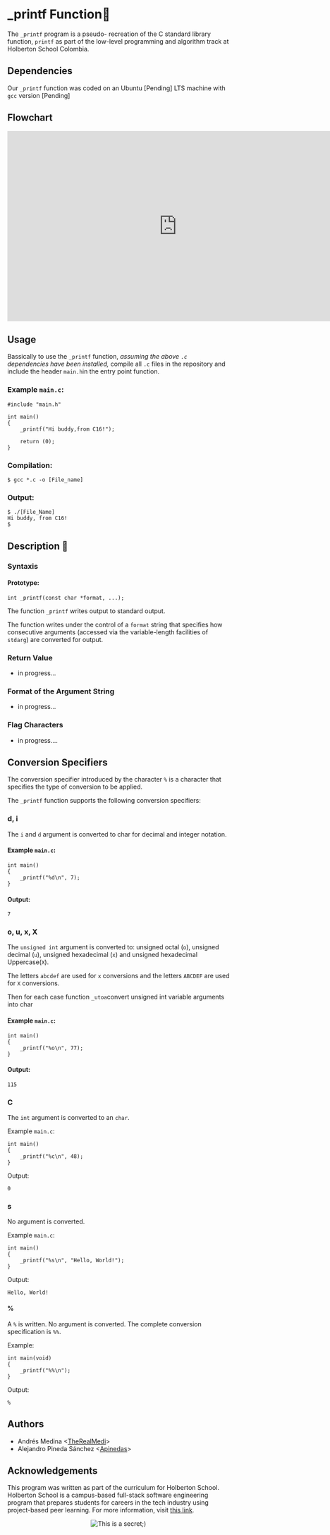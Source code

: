 # _printf Function:page_facing_up:

The `_printf` program is a pseudo- recreation of the C standard library function, `printf` as part of the low-level programming and algorithm track at Holberton School Colombia. 

## Dependencies

Our `_printf` function was coded on an Ubuntu [Pending] LTS machine with `gcc` version [Pending]

## Flowchart

<p align="center">
  <iframe 
  width="768" height="432" 
  src="https://miro.com/app/live-embed/o9J_lkDdZv8=/?moveToViewport=-721,-911,2607,1476" frameBorder="0" scrolling="no" allowFullScreen>
  </iframe>
</p>

## Usage

Bassically to use the `_printf` function, *assuming the above `.c` dependencies have been installed,*
compile all `.c` files in the repository and include the header `main.h`in the entry point function.

### Example `main.c`:
```
#include "main.h"

int main()
{
    _printf("Hi buddy,from C16!");

    return (0);
}
```

### Compilation:
```
$ gcc *.c -o [File_name]
```

### Output:
```
$ ./[File_Name]
Hi buddy, from C16!
$
```

## Description :speech_balloon:

### Syntaxis

#### Prototype: 
`int _printf(const char *format, ...);`

The function `_printf` writes output to standard output. 

The function writes under the control of a `format` string that specifies how consecutive arguments (accessed via the variable-length facilities of `stdarg`) are converted for output.


### Return Value
- in progress...

### Format of the Argument String
- in progress... 

### Flag Characters

- in progress....

## Conversion Specifiers
The conversion specifier introduced by the character `%` is a character that
specifies the type of conversion to be applied. 

The `_printf` function supports the following conversion specifiers:

### d, i
The `i` and `d` argument is converted to char for decimal and integer notation.

#### Example `main.c`:
```
int main()
{
    _printf("%d\n", 7);
}
```
#### Output:
```
7
```
### o, u, x, X
The `unsigned int` argument is converted to: 
unsigned octal (`o`), 
unsigned decimal (`u`), 
unsigned hexadecimal (`x`) 
and unsigned hexadecimal Uppercase(`X`). 

The letters `abcdef` are
used for `x` conversions and the letters `ABCDEF` are used for `X` conversions.

Then for each case function `_utoa`convert unsigned int variable arguments into char

#### Example `main.c`:
```
int main()
{
    _printf("%o\n", 77);
}
```
#### Output:
```
115
```

### C
The `int` argument is converted to an `char`.

Example `main.c`:
```
int main()
{
    _printf("%c\n", 48);
}
```
Output:
```
0
```
### s
No argument is converted. 


Example `main.c`:
```
int main()
{
    _printf("%s\n", "Hello, World!");
}
```
Output:
```
Hello, World!
```
#### %
A `%` is written. 
No argument is converted. 
The complete conversion
specification is `%%`.

Example:
```
int main(void)
{
    _printf("%%\n");
}
```
Output:
```
%
```
## Authors
* Andrés Medina <[TheRealMedi](https://github.com/TheRealMedi)>
* Alejandro Pineda Sánchez <[Apinedas](https://github.com/Apinedas)> 


## Acknowledgements 

This program was written as part of the curriculum for Holberton School.
Holberton School is a campus-based full-stack software engineering program
that prepares students for careers in the tech industry using project-based
peer learning. For more information, visit [this link](https://www.holbertonschool.com/).

<p align="center">
  <img src="https://assets.website-files.com/6105315644a26f77912a1ada/610540e8b4cd6969794fe673_Holberton_School_logo-04-04.svg" alt="This is a secret;)">
</p>
